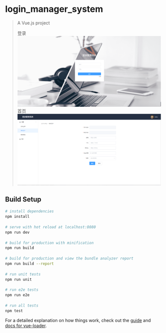 # login_manager_system

> A Vue.js project
>
>登录![image](https://github.com/GodLovesYou/login_manager_system/blob/master/main.jpg)
>首页![image](https://github.com/GodLovesYou/login_manager_system/blob/master/zhu.jpg)
## Build Setup

``` bash
# install dependencies
npm install

# serve with hot reload at localhost:8080
npm run dev

# build for production with minification
npm run build

# build for production and view the bundle analyzer report
npm run build --report

# run unit tests
npm run unit

# run e2e tests
npm run e2e

# run all tests
npm test
```

For a detailed explanation on how things work, check out the [guide](http://vuejs-templates.github.io/webpack/) and [docs for vue-loader](http://vuejs.github.io/vue-loader).

